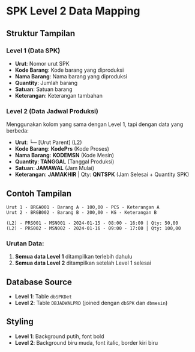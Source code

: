 # SPK Level 2 Data Mapping

## Struktur Tampilan

### Level 1 (Data SPK)
- **Urut**: Nomor urut SPK
- **Kode Barang**: Kode barang yang diproduksi
- **Nama Barang**: Nama barang yang diproduksi
- **Quantity**: Jumlah barang
- **Satuan**: Satuan barang
- **Keterangan**: Keterangan tambahan

### Level 2 (Data Jadwal Produksi)
Menggunakan kolom yang sama dengan Level 1, tapi dengan data yang berbeda:

- **Urut**: └─ [Urut Parent] (L2)
- **Kode Barang**: **KodePrs** (Kode Proses)
- **Nama Barang**: **KODEMSN** (Kode Mesin)
- **Quantity**: **TANGGAL** (Tanggal Produksi)
- **Satuan**: **JAMAWAL** (Jam Mulai)
- **Keterangan**: **JAMAKHIR** | Qty: **QNTSPK** (Jam Selesai + Quantity SPK)

## Contoh Tampilan

```
Urut 1 - BRGA001 - Barang A - 100,00 - PCS - Keterangan A
Urut 2 - BRGB002 - Barang B - 200,00 - KG - Keterangan B

(L2) - PRS001 - MSN001 - 2024-01-15 - 08:00 - 16:00 | Qty: 50,00
(L2) - PRS002 - MSN002 - 2024-01-16 - 09:00 - 17:00 | Qty: 100,00
```

### Urutan Data:
1. **Semua data Level 1** ditampilkan terlebih dahulu
2. **Semua data Level 2** ditampilkan setelah Level 1 selesai

## Database Source

- **Level 1**: Table `dbSPKDet`
- **Level 2**: Table `DBJADWALPRD` (joined dengan `dbSPK` dan `dbmesin`)

## Styling

- **Level 1**: Background putih, font bold
- **Level 2**: Background biru muda, font italic, border kiri biru
